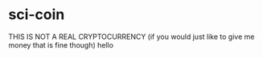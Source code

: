 # sci-coin
THIS IS NOT A REAL CRYPTOCURRENCY (if you would just like to give me money that is fine though)
hello
